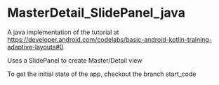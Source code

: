 # MasterDetail_SlidePanel_java

A java implementation of the tutorial at https://developer.android.com/codelabs/basic-android-kotlin-training-adaptive-layouts#0

Uses a SlidePanel to create Master/Detail view

To get the initial state of the app, checkout the branch start_code